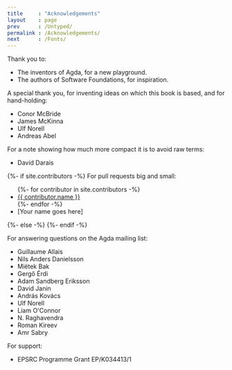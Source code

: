 ```yaml
---
title     : "Acknowledgements"
layout    : page
prev      : /Untyped/
permalink : /Acknowledgements/
next      : /Fonts/
---
```


Thank you to:
  * The inventors of Agda, for a new playground.
  * The authors of Software Foundations, for inspiration.


A special thank you, for inventing ideas on which
this book is based, and for hand-holding:
  * Conor McBride
  * James McKinna
  * Ulf Norell
  * Andreas Abel


For a note showing how much more compact it is to avoid raw terms:
  * David Darais


<span class="force-end-of-list"></span>
{%- if site.contributors -%}
For pull requests big and small:
<ul>
{%- for contributor in site.contributors -%}
  <li><a href="https://github.com/{{ contributor.github_username }}">{{ contributor.name }}</a></li>
{%- endfor -%}
<li>[Your name goes here]</li>
</ul>
{%- else -%}
{%- endif -%}


For answering questions on the Agda mailing list:
  * Guillaume Allais
  * Nils Anders Danielsson
  * Miëtek Bak
  * Gergő Érdi
  * Adam Sandberg Eriksson
  * David Janin
  * András Kovács
  * Ulf Norell
  * Liam O'Connor
  * N. Raghavendra
  * Roman Kireev
  * Amr Sabry


For support:
  * EPSRC Programme Grant EP/K034413/1
